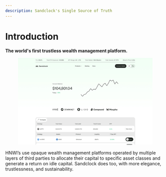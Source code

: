 ```yaml
---
description: Sandclock's Single Source of Truth
---
```


# Introduction

**The world's first trustless wealth management platform.**

<figure><img src=".gitbook/assets/image (13).png" alt=""><figcaption></figcaption></figure>

HNWI’s use opaque wealth management platforms operated by multiple layers of third parties to allocate their capital to specific asset classes and generate a return on idle capital. Sandclock does too, with more elegance, trustlessness, and sustainability.

